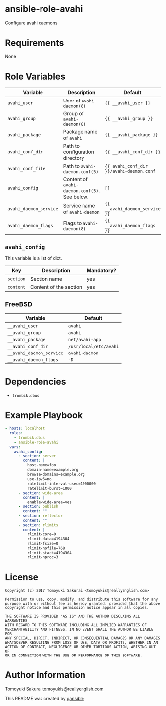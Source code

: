 # ansible-role-avahi

Configure avahi daemons

# Requirements

None

# Role Variables

| Variable | Description | Default |
|----------|-------------|---------|
| `avahi_user` | User of `avahi-daemon(8)` | `{{ __avahi_user }}` |
| `avahi_group` | Group of `avahi-daemon(8)` | `{{ __avahi_group }}` |
| `avahi_package` | Package name of `avahi` | `{{ __avahi_package }}` |
| `avahi_conf_dir` | Path to configuration directory | `{{ __avahi_conf_dir }}` |
| `avahi_conf_file` | Path to `avahi-daemon.conf(5)` | `{{ avahi_conf_dir }}/avahi-daemon.conf` |
| `avahi_config` | Content of `avahi-daemon.conf(5)`. See below. | `[]` |
| `avahi_daemon_service` | Service name of `avahi-daemon` | `{{ __avahi_daemon_service }}` |
| `avahi_daemon_flags` | Flags to `avahi-daemon(8)` | `{{ __avahi_daemon_flags }}` |

## `avahi_config`

This variable is a list of dict.

| Key | Description | Mandatory? |
|-----|-------------|------------|
| `section` | Section name | yes |
| `content` | Content of the section | yes |

## FreeBSD

| Variable | Default |
|----------|---------|
| `__avahi_user` | `avahi` |
| `__avahi_group` | `avahi` |
| `__avahi_package` | `net/avahi-app` |
| `__avahi_conf_dir` | `/usr/local/etc/avahi` |
| `__avahi_daemon_service` | `avahi-daemon` |
| `__avahi_daemon_flags` | `-D` |

# Dependencies

* `trombik.dbus`

# Example Playbook

```yaml
- hosts: localhost
  roles:
    - trombik.dbus
    - ansible-role-avahi
  vars:
    avahi_config:
      - section: server
        content: |
          host-name=foo
          domain-name=example.org
          browse-domains=example.org
          use-ipv6=no
          ratelimit-interval-usec=1000000
          ratelimit-burst=1000
      - section: wide-area
        content: |
          enable-wide-area=yes
      - section: publish
        content: ""
      - section: reflector
        content: ""
      - section: rlimits
        content: |
          rlimit-core=0
          rlimit-data=4194304
          rlimit-fsize=0
          rlimit-nofile=768
          rlimit-stack=4194304
          rlimit-nproc=3
```

# License

```
Copyright (c) 2017 Tomoyuki Sakurai <tomoyukis@reallyenglish.com>

Permission to use, copy, modify, and distribute this software for any
purpose with or without fee is hereby granted, provided that the above
copyright notice and this permission notice appear in all copies.

THE SOFTWARE IS PROVIDED "AS IS" AND THE AUTHOR DISCLAIMS ALL WARRANTIES
WITH REGARD TO THIS SOFTWARE INCLUDING ALL IMPLIED WARRANTIES OF
MERCHANTABILITY AND FITNESS. IN NO EVENT SHALL THE AUTHOR BE LIABLE FOR
ANY SPECIAL, DIRECT, INDIRECT, OR CONSEQUENTIAL DAMAGES OR ANY DAMAGES
WHATSOEVER RESULTING FROM LOSS OF USE, DATA OR PROFITS, WHETHER IN AN
ACTION OF CONTRACT, NEGLIGENCE OR OTHER TORTIOUS ACTION, ARISING OUT OF
OR IN CONNECTION WITH THE USE OR PERFORMANCE OF THIS SOFTWARE.
```

# Author Information

Tomoyuki Sakurai <tomoyukis@reallyenglish.com>

This README was created by [qansible](https://github.com/trombik/qansible)
